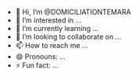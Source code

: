 - 👋 Hi, I’m @DOMICILIATIONTEMARA
- 👀 I’m interested in ...
- 🌱 I’m currently learning ...
- 💞️ I’m looking to collaborate on ...
- 📫 How to reach me ...
- 😄 Pronouns: ...
- ⚡ Fun fact: ...

<!---
DOMICILIATIONTEMARA/DOMICILIATIONTEMARA is a ✨ special ✨ repository because its `README.md` (this file) appears on your GitHub profile.
You can click the Preview link to take a look at your changes.
--->
